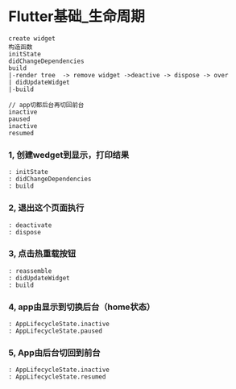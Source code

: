 # Flutter基础_生命周期
~~~
create widget
构造函数
initState
didChangeDependencies
build
|-render tree  -> remove widget ->deactive -> dispose -> over
| didUpdateWidget
|-build

// app切都后台再切回前台
inactive
paused
inactive
resumed
~~~
### 1, 创建wedget到显示，打印结果
~~~
: initState
: didChangeDependencies
: build
~~~
### 2, 退出这个页面执行
~~~
: deactivate
: dispose
~~~
### 3, 点击热重载按钮
~~~
: reassemble
: didUpdateWidget
: build
~~~
### 4, app由显示到切换后台（home状态）
~~~
: AppLifecycleState.inactive
: AppLifecycleState.paused
~~~
### 5, App由后台切回到前台
~~~
: AppLifecycleState.inactive
: AppLifecycleState.resumed
~~~


